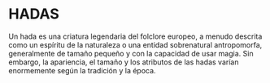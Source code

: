 # HADAS

Un hada es una criatura legendaria del folclore europeo, a menudo descrita como un espíritu de la naturaleza o una entidad sobrenatural antropomorfa, generalmente de tamaño pequeño y con la capacidad de usar magia. Sin embargo, la apariencia, el tamaño y los atributos de las hadas varían enormemente según la tradición y la época.